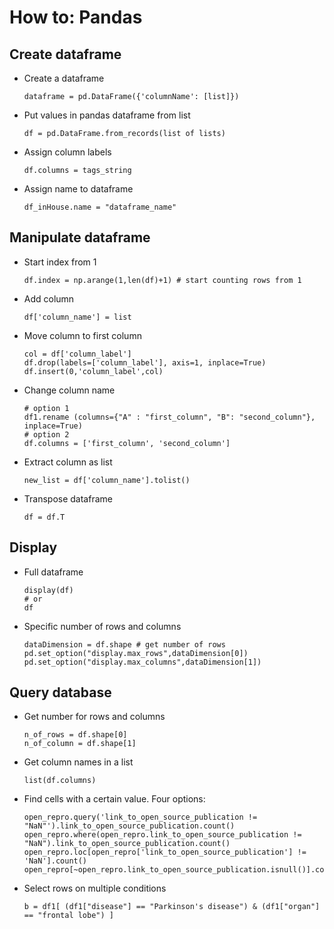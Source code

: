 # How to: Pandas
 
## Create dataframe

- Create a dataframe  
  ```
  dataframe = pd.DataFrame({'columnName': [list]})
  ```
 
- Put values in pandas dataframe from list  
  ```
  df = pd.DataFrame.from_records(list of lists)
  ```

- Assign column labels
  ```
  df.columns = tags_string
  ```
- Assign name to dataframe
  ```
  df_inHouse.name = "dataframe_name"
  ```
    
  
## Manipulate dataframe
- Start index from 1
  ```
  df.index = np.arange(1,len(df)+1) # start counting rows from 1
  ```
- Add column  
  ```
  df['column_name'] = list
  ```
- Move column to first column
  ```
  col = df['column_label']
  df.drop(labels=['column_label'], axis=1, inplace=True)
  df.insert(0,'column_label',col)
  ```
- Change column name 
  ```
  # option 1
  df1.rename (columns={"A" : "first_column", "B": "second_column"}, inplace=True)
  # option 2
  df.columns = ['first_column', 'second_column']
  ```
- Extract column as list  
  ```
  new_list = df['column_name'].tolist()
  ```
- Transpose dataframe  
  ```
  df = df.T
  ```

## Display  
- Full dataframe 
  ```
  display(df)
  # or
  df
  ```
- Specific number of rows and columns
  ```
  dataDimension = df.shape # get number of rows
  pd.set_option("display.max_rows",dataDimension[0])
  pd.set_option("display.max_columns",dataDimension[1])
  ```

  
## Query database  
- Get number for rows and columns
  ```
  n_of_rows = df.shape[0] 
  n_of_column = df.shape[1]
  ```
- Get column names in a list   
  ```
  list(df.columns)
  ```

- Find cells with a certain value. Four options:  
  ```
  open_repro.query('link_to_open_source_publication != "NaN"').link_to_open_source_publication.count()
  open_repro.where(open_repro.link_to_open_source_publication != "NaN").link_to_open_source_publication.count()
  open_repro.loc[open_repro['link_to_open_source_publication'] != 'NaN'].count()
  open_repro[~open_repro.link_to_open_source_publication.isnull()].count()
  ```  
- Select rows on multiple conditions
  ```
  b = df1[ (df1["disease"] == "Parkinson's disease") & (df1["organ"] == "frontal lobe") ]
  ```


